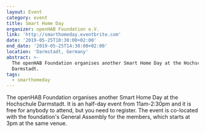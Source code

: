```yaml
---
layout: Event
category: event
title: Smart Home Day
organizer: openHAB Foundation e.V.
link: 'http://smarthomeday.eventbrite.com'
date: '2019-05-25T10:30:00+02:00'
end_date: '2019-05-25T14:30:00+02:00'
location: 'Darmstadt, Germany'
abstract: >-
  The openHAB Foundation organises another Smart Home Day at the Hochschule
  Darmstadt.
tags:
  - smarthomeday
---
```

The openHAB Foundation organises another Smart Home Day at the Hochschule Darmstadt. It is an half-day event from 11am-2:30pm and it is free for anybody to attend, but you need to register. The event is co-located with the foundation's General Assembly for the members, which starts at 3pm at the same venue.
